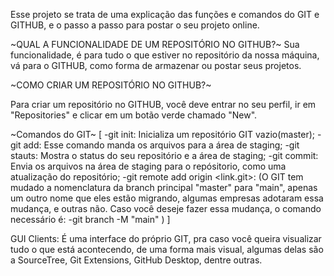 Esse projeto se trata de uma explicação das funções e comandos do GIT e GITHUB, e o passo a passo para postar o seu projeto online.

~QUAL A FUNCIONALIDADE DE UM REPOSITÓRIO NO GITHUB?~
 Sua funcionalidade, é para tudo o que estiver no repositório da nossa máquina, vá para o GITHUB, como forma de armazenar ou postar seus projetos.

~COMO CRIAR UM REPOSITÓRIO NO GITHUB?~

 Para criar um repositório no GITHUB, você deve entrar no seu perfil, ir em "Repositories" e clicar em um botão verde    chamado "New". 


 


 ~Comandos do GIT~
 [ 
   -git init: Inicializa um repositório GIT vazio(master);
   -git add: Esse comando manda os arquivos para a área de staging;
   -git stauts: Mostra o status do seu repositório e a área de staging;
   -git commit: Envia os arquivos na área de staging para o repósitorio, como uma atualização do repositório;
   -git remote add origin <link.git>: 
   (O GIT tem mudado a nomenclatura da branch principal "master" para "main", apenas um outro nome que eles estão migrando, algumas empresas adotaram essa mudança, e outras não. Caso você deseje fazer essa mudança, o comando necessário é: 
    -git branch -M "main"
   )
 ]

 GUI Clients: É uma interface do próprio GIT, pra caso você queira visualizar tudo o que está acontecendo, de uma forma mais visual, algumas delas são a SourceTree, Git Extensions, GitHub Desktop, dentre outras.


